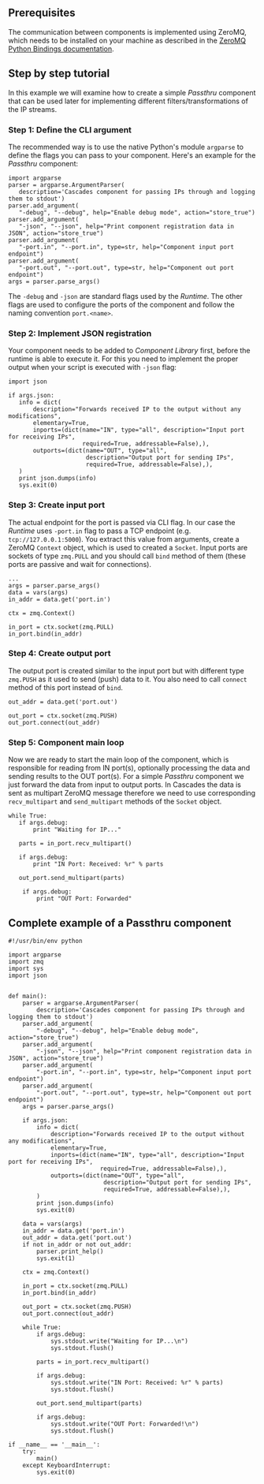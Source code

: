 ## Prerequisites

The communication between components is implemented using ZeroMQ, which needs to be installed on your machine as described in the [ZeroMQ Python Bindings documentation](http://zeromq.org/bindings:python).

## Step by step tutorial

In this example we will examine how to create a simple _Passthru_ component that can be used later for implementing different filters/transformations of the IP streams.

### Step 1: Define the CLI argument

The recommended way is to use the native Python's module `argparse` to define the flags you can pass to your component. Here's an example for the _Passthru_ component:

```
import argparse
parser = argparse.ArgumentParser(
   description='Cascades component for passing IPs through and logging them to stdout')
parser.add_argument(
   "-debug", "--debug", help="Enable debug mode", action="store_true")
parser.add_argument(
   "-json", "--json", help="Print component registration data in JSON", action="store_true")
parser.add_argument(
   "-port.in", "--port.in", type=str, help="Component input port endpoint")
parser.add_argument(
   "-port.out", "--port.out", type=str, help="Component out port endpoint")
args = parser.parse_args()
```

The `-debug` and `-json` are standard flags used by the _Runtime_. The other flags are used to configure the ports of the component and follow the naming convention `port.<name>`.

### Step 2: Implement JSON registration

Your component needs to be added to _Component Library_ first, before the runtime is able to execute it. For this you need to implement the proper output when your script is executed with `-json` flag:

```
import json

if args.json:
   info = dict(
       description="Forwards received IP to the output without any modifications",
       elementary=True,
       inports=(dict(name="IN", type="all", description="Input port for receiving IPs",
                     required=True, addressable=False),),
       outports=(dict(name="OUT", type="all",
                      description="Output port for sending IPs",
                      required=True, addressable=False),),
   )
   print json.dumps(info)
   sys.exit(0)
```

### Step 3: Create input port

The actual endpoint for the port is passed via CLI flag. In our case the _Runtime_ uses `-port.in` flag to pass a TCP endpoint (e.g. `tcp://127.0.0.1:5000`). You extract this value from arguments, create a ZeroMQ `Context` object, which is used to created a `Socket`. Input ports are sockets of type `zmq.PULL` and you should call `bind` method of them (these ports are passive and wait for connections).

```
...
args = parser.parse_args()
data = vars(args)
in_addr = data.get('port.in')

ctx = zmq.Context()

in_port = ctx.socket(zmq.PULL)
in_port.bind(in_addr)

```

### Step 4: Create output port

The output port is created similar to the input port but with different type `zmq.PUSH` as it used to send (push) data to it. You also need to call `connect` method of this port instead of `bind`.

```
out_addr = data.get('port.out')

out_port = ctx.socket(zmq.PUSH)
out_port.connect(out_addr)
```

### Step 5: Component main loop

Now we are ready to start the main loop of the component, which is responsible for reading from IN port(s), optionally processing the data and sending results to the OUT port(s). For a simple _Passthru_ component we just forward the data from input to output ports. In Cascades the data is sent as multipart ZeroMQ message therefore we need to use corresponding `recv_multipart` and `send_multipart` methods of the `Socket` object.

```
while True:
   if args.debug:
	   print "Waiting for IP..."
   
   parts = in_port.recv_multipart()
   
   if args.debug:
	   print "IN Port: Received: %r" % parts
   
   out_port.send_multipart(parts)
   
	if args.debug:
		print "OUT Port: Forwarded"
```

## Complete example of a Passthru component

```
#!/usr/bin/env python

import argparse
import zmq
import sys
import json


def main():
    parser = argparse.ArgumentParser(
        description='Cascades component for passing IPs through and logging them to stdout')
    parser.add_argument(
        "-debug", "--debug", help="Enable debug mode", action="store_true")
    parser.add_argument(
        "-json", "--json", help="Print component registration data in JSON", action="store_true")
    parser.add_argument(
        "-port.in", "--port.in", type=str, help="Component input port endpoint")
    parser.add_argument(
        "-port.out", "--port.out", type=str, help="Component out port endpoint")
    args = parser.parse_args()

    if args.json:
        info = dict(
            description="Forwards received IP to the output without any modifications",
            elementary=True,
            inports=(dict(name="IN", type="all", description="Input port for receiving IPs",
                          required=True, addressable=False),),
            outports=(dict(name="OUT", type="all",
                           description="Output port for sending IPs",
                           required=True, addressable=False),),
        )
        print json.dumps(info)
        sys.exit(0)

    data = vars(args)
    in_addr = data.get('port.in')
    out_addr = data.get('port.out')
    if not in_addr or not out_addr:
        parser.print_help()
        sys.exit(1)

    ctx = zmq.Context()

    in_port = ctx.socket(zmq.PULL)
    in_port.bind(in_addr)

    out_port = ctx.socket(zmq.PUSH)
    out_port.connect(out_addr)

    while True:
        if args.debug:
            sys.stdout.write("Waiting for IP...\n")
            sys.stdout.flush()

        parts = in_port.recv_multipart()

        if args.debug:
            sys.stdout.write("IN Port: Received: %r" % parts)
            sys.stdout.flush()

        out_port.send_multipart(parts)

        if args.debug:
            sys.stdout.write("OUT Port: Forwarded!\n")
            sys.stdout.flush()

if __name__ == '__main__':
    try:
        main()
    except KeyboardInterrupt:
        sys.exit(0)

```